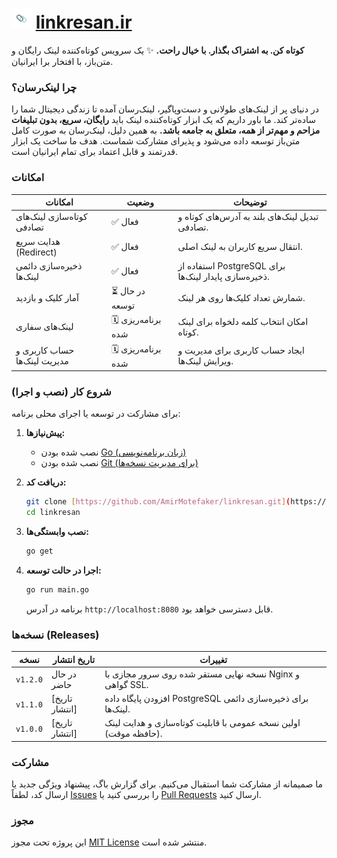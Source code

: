 # <img src="assets/logo-small.png" alt="Linkresan Logo" width="32" height="32"> [linkresan.ir](https://linkresan.ir)

**کوتاه کن. به اشتراک بگذار. با خیال راحت.** ✨ یک سرویس کوتاه‌کننده لینک رایگان و متن‌باز، با افتخار برا ایرانیان.

### چرا لینک‌رسان؟

در دنیای پر از لینک‌های طولانی و دست‌وپاگیر، لینک‌رسان آمده تا زندگی دیجیتال شما را ساده‌تر کند. ما باور داریم که یک ابزار کوتاه‌کننده لینک باید **رایگان، سریع، بدون تبلیغات مزاحم و مهم‌تر از همه، متعلق به جامعه باشد.** به همین دلیل، لینک‌رسان به صورت کامل متن‌باز توسعه داده می‌شود و پذیرای مشارکت شماست. هدف ما ساخت یک ابزار قدرتمند و قابل اعتماد برای تمام ایرانیان است.

### امکانات

| امکانات                       | وضعیت         | توضیحات                                                     |
| ----------------------------- | ------------- | ------------------------------------------------------------ |
| کوتاه‌سازی لینک‌های تصادفی    | ✅ فعال       | تبدیل لینک‌های بلند به آدرس‌های کوتاه و تصادفی.          |
| هدایت سریع (Redirect)        | ✅ فعال       | انتقال سریع کاربران به لینک اصلی.                          |
| ذخیره‌سازی دائمی لینک‌ها       | ✅ فعال       | استفاده از PostgreSQL برای ذخیره‌سازی پایدار لینک‌ها.       |
| آمار کلیک و بازدید           | ⏳ در حال توسعه | شمارش تعداد کلیک‌ها روی هر لینک.                            |
| لینک‌های سفاری               | 🗓️ برنامه‌ریزی شده | امکان انتخاب کلمه دلخواه برای لینک کوتاه.                |
| حساب کاربری و مدیریت لینک‌ها | 🗓️ برنامه‌ریزی شده | ایجاد حساب کاربری برای مدیریت و ویرایش لینک‌ها.             |

### شروع کار (نصب و اجرا)

برای مشارکت در توسعه یا اجرای محلی برنامه:

1.  **پیش‌نیازها:**
    -   نصب شده بودن [Go (زبان برنامه‌نویسی)](https://go.dev/)
    -   نصب شده بودن [Git (برای مدیریت نسخه‌ها)](https://git-scm.com/)

2.  **دریافت کد:**
    ```bash
    git clone [https://github.com/AmirMotefaker/linkresan.git](https://github.com/AmirMotefaker/linkresan.git)
    cd linkresan
    ```
3.  **نصب وابستگی‌ها:**
    ```bash
    go get
    ```
4.  **اجرا در حالت توسعه:**
    ```bash
    go run main.go
    ```

    برنامه در آدرس `http://localhost:8080` قابل دسترسی خواهد بود.

### نسخه‌ها (Releases)

| نسخه    | تاریخ انتشار | تغییرات                                                                 |
| ------- | ----------- | ----------------------------------------------------------------------- |
| `v1.2.0` | در حال حاضر   | نسخه نهایی مستقر شده روی سرور مجازی با Nginx و گواهی SSL.         |
| `v1.1.0` | [تاریخ انتشار] | افزودن پایگاه داده PostgreSQL برای ذخیره‌سازی دائمی لینک‌ها.          |
| `v1.0.0` | [تاریخ انتشار] | اولین نسخه عمومی با قابلیت کوتاه‌سازی و هدایت لینک (حافظه موقت). |

### مشارکت

ما صمیمانه از مشارکت شما استقبال می‌کنیم. برای گزارش باگ، پیشنهاد ویژگی جدید یا ارسال کد، لطفاً [Issues](https://github.com/AmirMotefaker/linkresan/issues) را بررسی کنید یا [Pull Requests](https://github.com/AmirMotefaker/linkresan/pulls) ارسال کنید.

### مجوز

این پروژه تحت مجوز [MIT License](LICENSE) منتشر شده است.
